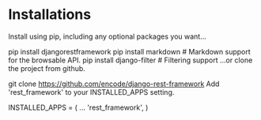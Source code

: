 # Installations 

Install using pip, including any optional packages you want...

pip install djangorestframework
pip install markdown       # Markdown support for the browsable API.
pip install django-filter  # Filtering support
...or clone the project from github.

git clone https://github.com/encode/django-rest-framework
Add 'rest_framework' to your INSTALLED_APPS setting.

INSTALLED_APPS = (
    ...
    'rest_framework',
)
